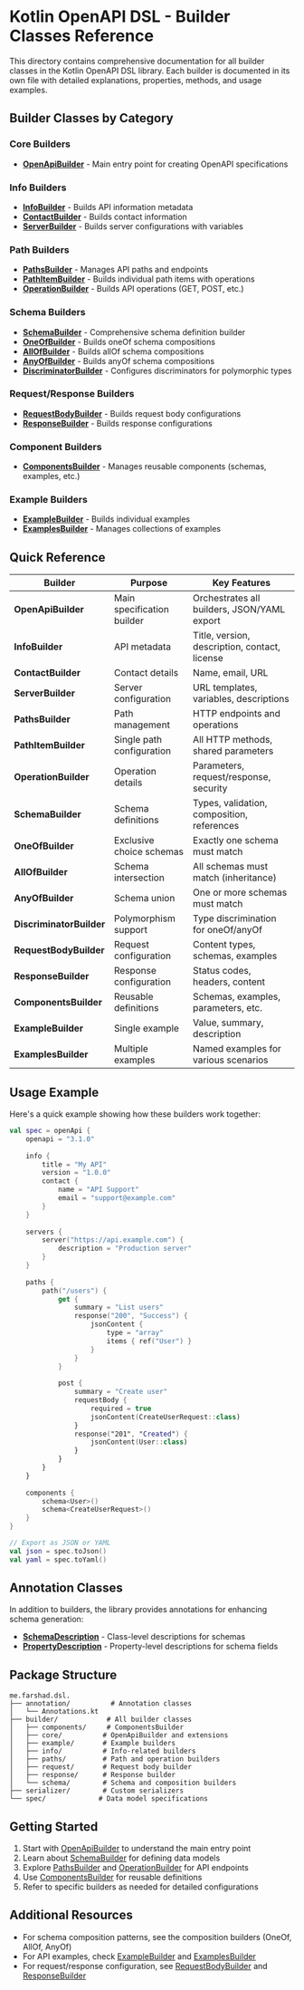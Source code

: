 # Kotlin OpenAPI DSL - Builder Classes Reference

This directory contains comprehensive documentation for all builder classes in the Kotlin OpenAPI DSL library. Each builder is documented in its own file with detailed explanations, properties, methods, and usage examples.

## Builder Classes by Category

### Core Builders
- [**OpenApiBuilder**](../src/main/kotlin/me/farshad/dsl/builder/core/OpenApiBuilder.md) - Main entry point for creating OpenAPI specifications

### Info Builders
- [**InfoBuilder**](../src/main/kotlin/me/farshad/dsl/builder/info/InfoBuilder.md) - Builds API information metadata
- [**ContactBuilder**](../src/main/kotlin/me/farshad/dsl/builder/info/ContactBuilder.md) - Builds contact information
- [**ServerBuilder**](../src/main/kotlin/me/farshad/dsl/builder/info/ServerBuilder.md) - Builds server configurations with variables

### Path Builders
- [**PathsBuilder**](../src/main/kotlin/me/farshad/dsl/builder/paths/PathsBuilder.md) - Manages API paths and endpoints
- [**PathItemBuilder**](../src/main/kotlin/me/farshad/dsl/builder/paths/PathItemBuilder.md) - Builds individual path items with operations
- [**OperationBuilder**](../src/main/kotlin/me/farshad/dsl/builder/paths/OperationBuilder.md) - Builds API operations (GET, POST, etc.)

### Schema Builders
- [**SchemaBuilder**](../src/main/kotlin/me/farshad/dsl/builder/schema/SchemaBuilder.md) - Comprehensive schema definition builder
- [**OneOfBuilder**](../src/main/kotlin/me/farshad/dsl/builder/schema/OneOfBuilder.md) - Builds oneOf schema compositions
- [**AllOfBuilder**](../src/main/kotlin/me/farshad/dsl/builder/schema/AllOfBuilder.md) - Builds allOf schema compositions
- [**AnyOfBuilder**](../src/main/kotlin/me/farshad/dsl/builder/schema/AnyOfBuilder.md) - Builds anyOf schema compositions
- [**DiscriminatorBuilder**](../src/main/kotlin/me/farshad/dsl/builder/schema/DiscriminatorBuilder.md) - Configures discriminators for polymorphic types

### Request/Response Builders
- [**RequestBodyBuilder**](../src/main/kotlin/me/farshad/dsl/builder/request/RequestBodyBuilder.md) - Builds request body configurations
- [**ResponseBuilder**](../src/main/kotlin/me/farshad/dsl/builder/response/ResponseBuilder.md) - Builds response configurations

### Component Builders
- [**ComponentsBuilder**](../src/main/kotlin/me/farshad/dsl/builder/components/ComponentsBuilder.md) - Manages reusable components (schemas, examples, etc.)

### Example Builders
- [**ExampleBuilder**](../src/main/kotlin/me/farshad/dsl/builder/example/ExampleBuilder.md) - Builds individual examples
- [**ExamplesBuilder**](../src/main/kotlin/me/farshad/dsl/builder/example/ExamplesBuilder.md) - Manages collections of examples

## Quick Reference

| Builder | Purpose | Key Features |
|---------|---------|--------------|
| **OpenApiBuilder** | Main specification builder | Orchestrates all builders, JSON/YAML export |
| **InfoBuilder** | API metadata | Title, version, description, contact, license |
| **ContactBuilder** | Contact details | Name, email, URL |
| **ServerBuilder** | Server configuration | URL templates, variables, descriptions |
| **PathsBuilder** | Path management | HTTP endpoints and operations |
| **PathItemBuilder** | Single path configuration | All HTTP methods, shared parameters |
| **OperationBuilder** | Operation details | Parameters, request/response, security |
| **SchemaBuilder** | Schema definitions | Types, validation, composition, references |
| **OneOfBuilder** | Exclusive choice schemas | Exactly one schema must match |
| **AllOfBuilder** | Schema intersection | All schemas must match (inheritance) |
| **AnyOfBuilder** | Schema union | One or more schemas must match |
| **DiscriminatorBuilder** | Polymorphism support | Type discrimination for oneOf/anyOf |
| **RequestBodyBuilder** | Request configuration | Content types, schemas, examples |
| **ResponseBuilder** | Response configuration | Status codes, headers, content |
| **ComponentsBuilder** | Reusable definitions | Schemas, examples, parameters, etc. |
| **ExampleBuilder** | Single example | Value, summary, description |
| **ExamplesBuilder** | Multiple examples | Named examples for various scenarios |

## Usage Example

Here's a quick example showing how these builders work together:

```kotlin
val spec = openApi {
    openapi = "3.1.0"
    
    info {
        title = "My API"
        version = "1.0.0"
        contact {
            name = "API Support"
            email = "support@example.com"
        }
    }
    
    servers {
        server("https://api.example.com") {
            description = "Production server"
        }
    }
    
    paths {
        path("/users") {
            get {
                summary = "List users"
                response("200", "Success") {
                    jsonContent {
                        type = "array"
                        items { ref("User") }
                    }
                }
            }
            
            post {
                summary = "Create user"
                requestBody {
                    required = true
                    jsonContent(CreateUserRequest::class)
                }
                response("201", "Created") {
                    jsonContent(User::class)
                }
            }
        }
    }
    
    components {
        schema<User>()
        schema<CreateUserRequest>()
    }
}

// Export as JSON or YAML
val json = spec.toJson()
val yaml = spec.toYaml()
```

## Annotation Classes

In addition to builders, the library provides annotations for enhancing schema generation:

- [**SchemaDescription**](../src/main/kotlin/me/farshad/dsl/annotation/SchemaDescription.md) - Class-level descriptions for schemas  
- [**PropertyDescription**](../src/main/kotlin/me/farshad/dsl/annotation/PropertyDescription.md) - Property-level descriptions for schema fields

## Package Structure

```
me.farshad.dsl.
├── annotation/          # Annotation classes
│   └── Annotations.kt
├── builder/            # All builder classes
│   ├── components/     # ComponentsBuilder
│   ├── core/          # OpenApiBuilder and extensions
│   ├── example/       # Example builders
│   ├── info/          # Info-related builders
│   ├── paths/         # Path and operation builders
│   ├── request/       # Request body builder
│   ├── response/      # Response builder
│   └── schema/        # Schema and composition builders
├── serializer/        # Custom serializers
└── spec/             # Data model specifications
```

## Getting Started

1. Start with [OpenApiBuilder](../src/main/kotlin/me/farshad/dsl/builder/core/OpenApiBuilder.md) to understand the main entry point
2. Learn about [SchemaBuilder](../src/main/kotlin/me/farshad/dsl/builder/schema/SchemaBuilder.md) for defining data models
3. Explore [PathsBuilder](../src/main/kotlin/me/farshad/dsl/builder/paths/PathsBuilder.md) and [OperationBuilder](../src/main/kotlin/me/farshad/dsl/builder/paths/OperationBuilder.md) for API endpoints
4. Use [ComponentsBuilder](../src/main/kotlin/me/farshad/dsl/builder/components/ComponentsBuilder.md) for reusable definitions
5. Refer to specific builders as needed for detailed configurations

## Additional Resources

- For schema composition patterns, see the composition builders (OneOf, AllOf, AnyOf)
- For API examples, check [ExampleBuilder](../src/main/kotlin/me/farshad/dsl/builder/example/ExampleBuilder.md) and [ExamplesBuilder](../src/main/kotlin/me/farshad/dsl/builder/example/ExamplesBuilder.md)
- For request/response configuration, see [RequestBodyBuilder](../src/main/kotlin/me/farshad/dsl/builder/request/RequestBodyBuilder.md) and [ResponseBuilder](../src/main/kotlin/me/farshad/dsl/builder/response/ResponseBuilder.md)